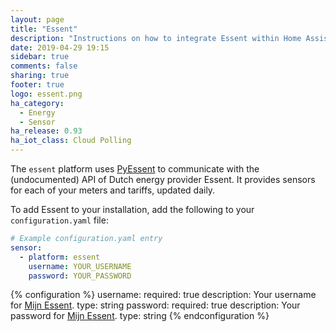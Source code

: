 ```yaml
---
layout: page
title: "Essent"
description: "Instructions on how to integrate Essent within Home Assistant."
date: 2019-04-29 19:15
sidebar: true
comments: false
sharing: true
footer: true
logo: essent.png
ha_category:
  - Energy
  - Sensor
ha_release: 0.93
ha_iot_class: Cloud Polling
---
```


The `essent` platform uses [PyEssent](https://github.com/TheLastProject/PyEssent/) to communicate with the (undocumented) API of Dutch energy provider Essent. It provides sensors for each of your meters and tariffs, updated daily.

To add Essent to your installation, add the following to your `configuration.yaml` file:

```yaml
# Example configuration.yaml entry
sensor:
  - platform: essent
    username: YOUR_USERNAME
    password: YOUR_PASSWORD
```

{% configuration %}
username:
  required: true
  description: Your username for [Mijn Essent](https://www.essent.nl/content/particulier/klantenservice/mijn_essent/).
  type: string
password:
  required: true
  description: Your password for [Mijn Essent](https://www.essent.nl/content/particulier/klantenservice/mijn_essent/).
  type: string
{% endconfiguration %}
